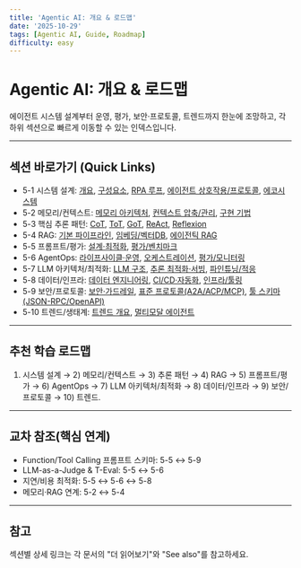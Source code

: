 ```yaml
---
title: 'Agentic AI: 개요 & 로드맵'
date: '2025-10-29'
tags: [Agentic AI, Guide, Roadmap]
difficulty: easy
---
```


# Agentic AI: 개요 & 로드맵

에이전트 시스템 설계부터 운영, 평가, 보안·프로토콜, 트렌드까지 한눈에 조망하고, 각 하위 섹션으로 빠르게 이동할 수 있는 인덱스입니다.

______________________________________________________________________

## 섹션 바로가기 (Quick Links)

- 5-1 시스템 설계: [개요](./5-1-%EC%8B%9C%EC%8A%A4%ED%85%9C-%EC%84%A4%EA%B3%84/overview.md), [구성요소](./5-1-%EC%8B%9C%EC%8A%A4%ED%85%9C-%EC%84%A4%EA%B3%84/components.md), [RPA 루프](./5-1-%EC%8B%9C%EC%8A%A4%ED%85%9C-%EC%84%A4%EA%B3%84/core-loop-rpa.md), [에이전트 상호작용/프로토콜](./5-1-%EC%8B%9C%EC%8A%A4%ED%85%9C-%EC%84%A4%EA%B3%84/agent-interaction-and-protocols.md), [에코시스템](./5-1-%EC%8B%9C%EC%8A%A4%ED%85%9C-%EC%84%A4%EA%B3%84/ecosystem.md)
- 5-2 메모리/컨텍스트: [메모리 아키텍처](./5-2-%EB%A9%94%EB%AA%A8%EB%A6%AC-and-%EC%BB%A8%ED%85%8D%EC%8A%A4%ED%8A%B8-%EA%B4%80%EB%A6%AC/memory-architecture.md), [컨텍스트 압축/관리](./5-2-%EB%A9%94%EB%AA%A8%EB%A6%AC-and-%EC%BB%A8%ED%85%8D%EC%8A%A4%ED%8A%B8-%EA%B4%80%EB%A6%AC/context-compression-management.md), [구현 기법](./5-2-%EB%A9%94%EB%AA%A8%EB%A6%AC-and-%EC%BB%A8%ED%85%8D%EC%8A%A4%ED%8A%B8-%EA%B4%80%EB%A6%AC/memory-implementation-techniques.md)
- 5-3 핵심 추론 패턴: [CoT](./5-3-%ED%95%B5%EC%8B%AC-%EC%B6%94%EB%A1%A0-%ED%8C%A8%ED%84%B4/chain-of-thought-cot.md), [ToT](./5-3-%ED%95%B5%EC%8B%AC-%EC%B6%94%EB%A1%A0-%ED%8C%A8%ED%84%B4/tree-of-thoughts-tot.md), [GoT](./5-3-%ED%95%B5%EC%8B%AC-%EC%B6%94%EB%A1%A0-%ED%8C%A8%ED%84%B4/graph-of-thoughts-got.md), [ReAct](./5-3-%ED%95%B5%EC%8B%AC-%EC%B6%94%EB%A1%A0-%ED%8C%A8%ED%84%B4/react.md), [Reflexion](./5-3-%ED%95%B5%EC%8B%AC-%EC%B6%94%EB%A1%A0-%ED%8C%A8%ED%84%B4/reflexion.md)
- 5-4 RAG: [기본 파이프라인](./5-4-retrieval-augmented-generation-rag/basic-rag-pipeline.md), [임베딩/벡터DB](./5-4-retrieval-augmented-generation-rag/embeddings-and-vector-dbs.md), [에이전틱 RAG](./5-4-retrieval-augmented-generation-rag/advanced-agentic-rag.md)
- 5-5 프롬프트/평가: [설계·최적화](./5-5-%ED%94%84%EB%A1%AC%ED%94%84%ED%8A%B8-%EC%97%94%EC%A7%80%EB%8B%88%EC%96%B4%EB%A7%81-and-%ED%8F%89%EA%B0%80/prompt-design-optimization.md), [평가/벤치마크](./5-5-%ED%94%84%EB%A1%AC%ED%94%84%ED%8A%B8-%EC%97%94%EC%A7%80%EB%8B%88%EC%96%B4%EB%A7%81-and-%ED%8F%89%EA%B0%80/prompt-evaluation-and-benchmarks.md)
- 5-6 AgentOps: [라이프사이클·운영](./5-6-agentops-%EC%9A%B4%EC%98%81-and-%EC%9E%90%EB%8F%99%ED%99%94/agent-lifecycle-ops.md), [오케스트레이션](./5-6-agentops-%EC%9A%B4%EC%98%81-and-%EC%9E%90%EB%8F%99%ED%99%94/orchestration-workflow-management.md), [평가/모니터링](./5-6-agentops-%EC%9A%B4%EC%98%81-and-%EC%9E%90%EB%8F%99%ED%99%94/evaluation-monitoring-ops.md)
- 5-7 LLM 아키텍처/최적화: [LLM 구조](./5-7-llm-%EC%95%84%ED%82%A4%ED%85%8D%EC%B2%98-and-%EC%B5%9C%EC%A0%81%ED%99%94/llm-architecture.md), [추론 최적화·서빙](./5-7-llm-%EC%95%84%ED%82%A4%ED%85%8D%EC%B2%98-and-%EC%B5%9C%EC%A0%81%ED%99%94/inference-optimization-and-serving.md), [파인튜닝/적응](./5-7-llm-%EC%95%84%ED%82%A4%ED%85%8D%EC%B2%98-and-%EC%B5%9C%EC%A0%81%ED%99%94/fine-tuning-and-adaptation.md)
- 5-8 데이터/인프라: [데이터 엔지니어링](./5-8-%EB%8D%B0%EC%9D%B4%ED%84%B0-and-%EC%9D%B8%ED%94%84%EB%9D%BC/data-engineering-for-agents.md), [CI/CD·자동화](./5-8-%EB%8D%B0%EC%9D%B4%ED%84%B0-and-%EC%9D%B8%ED%94%84%EB%9D%BC/ci-cd-and-automation.md), [인프라/툴링](./5-8-%EB%8D%B0%EC%9D%B4%ED%84%B0-and-%EC%9D%B8%ED%94%84%EB%9D%BC/infra-and-tooling.md)
- 5-9 보안/프로토콜: [보안·가드레일](./5-9-%EB%B3%B4%EC%95%88-and-%ED%94%84%EB%A1%9C%ED%86%A0%EC%BD%9C/security-and-guardrails.md), [표준 프로토콜(A2A/ACP/MCP)](./5-9-%EB%B3%B4%EC%95%88-and-%ED%94%84%EB%A1%9C%ED%86%A0%EC%BD%9C/standard-protocols-a2a-acp-mcp.md), [툴 스키마(JSON-RPC/OpenAPI)](./5-9-%EB%B3%B4%EC%95%88-and-%ED%94%84%EB%A1%9C%ED%86%A0%EC%BD%9C/tool-schemas-jsonrpc-openapi.md)
- 5-10 트렌드/생태계: [트렌드 개요](./5-10-%ED%8A%B8%EB%A0%8C%EB%93%9C-and-%EC%83%9D%ED%83%9C%EA%B3%84/trends-and-ecosystem.md), [멀티모달 에이전트](./5-10-%ED%8A%B8%EB%A0%8C%EB%93%9C-and-%EC%83%9D%ED%83%9C%EA%B3%84/multimodal-agents.md)

______________________________________________________________________

## 추천 학습 로드맵

1. 시스템 설계 → 2) 메모리/컨텍스트 → 3) 추론 패턴 → 4) RAG → 5) 프롬프트/평가 → 6) AgentOps → 7) LLM 아키텍처/최적화 → 8) 데이터/인프라 → 9) 보안/프로토콜 → 10) 트렌드.

______________________________________________________________________

## 교차 참조(핵심 연계)

- Function/Tool Calling 프롬프트 스키마: 5-5 ↔ 5-9
- LLM-as-a-Judge & T-Eval: 5-5 ↔ 5-6
- 지연/비용 최적화: 5-5 ↔ 5-6 ↔ 5-8
- 메모리·RAG 연계: 5-2 ↔ 5-4

______________________________________________________________________

## 참고

섹션별 상세 링크는 각 문서의 "더 읽어보기"와 "See also"를 참고하세요.
